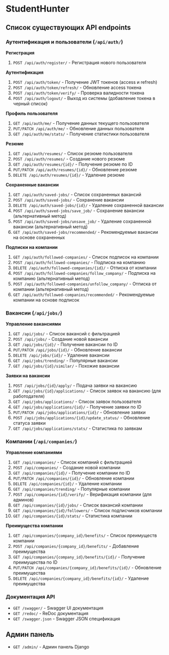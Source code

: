 # StudentHunter
## Список существующих API endpoints

### Аутентификация и пользователи (`/api/auth/`)
**Регистрация**
1. `POST /api/auth/register/` - Регистрация нового пользователя

**Аутентификация**
1. `POST /api/auth/token/` - Получение JWT токенов (access и refresh)
2. `POST /api/auth/token/refresh/` - Обновление access токена
3. `POST /api/auth/token/verify/` - Проверка валидности токена
4. `POST /api/auth/logout/` - Выход из системы (добавление токена в черный список)

**Профиль пользователя**
1. `GET /api/auth/me/` - Получение данных текущего пользователя
2. `PUT/PATCH /api/auth/me/` - Обновление данных пользователя
3. `GET /api/auth/me/stats/` - Получение статистики пользователя

**Резюме**
1. `GET /api/auth/resumes/` - Список резюме пользователя
2. `POST /api/auth/resumes/` - Создание нового резюме
3. `GET /api/auth/resumes/{id}/` - Получение резюме по ID
4. `PUT/PATCH /api/auth/resumes/{id}/` - Обновление резюме
5. `DELETE /api/auth/resumes/{id}/` - Удаление резюме

**Сохраненные вакансии**
1. `GET /api/auth/saved-jobs/` - Список сохраненных вакансий
2. `POST /api/auth/saved-jobs/` - Сохранение вакансии
3. `DELETE /api/auth/saved-jobs/{id}/` - Удаление сохраненной вакансии
4. `POST /api/auth/saved-jobs/save_job/` - Сохранение вакансии (альтернативный метод)
5. `POST /api/auth/saved-jobs/unsave_job/` - Удаление сохраненной вакансии (альтернативный метод)
6. `GET /api/auth/saved-jobs/recommended/` - Рекомендуемые вакансии на основе сохраненных

**Подписки на компании**
1. `GET /api/auth/followed-companies/` - Список подписок на компании
2. `POST /api/auth/followed-companies/` - Подписка на компанию
3. `DELETE /api/auth/followed-companies/{id}/` - Отписка от компании
4. `POST /api/auth/followed-companies/follow_company/` - Подписка на компанию (альтернативный метод)
5. `POST /api/auth/followed-companies/unfollow_company/` - Отписка от компании (альтернативный метод)
6. `GET /api/auth/followed-companies/recommended/` - Рекомендуемые компании на основе подписок

### Вакансии (`/api/jobs/`)

**Управление вакансиями**
1. `GET /api/jobs/` - Список вакансий с фильтрацией
2. `POST /api/jobs/` - Создание новой вакансии
3. `GET /api/jobs/{id}/` - Получение вакансии по ID
4. `PUT/PATCH /api/jobs/{id}/` - Обновление вакансии
5. `DELETE /api/jobs/{id}/` - Удаление вакансии
6. `GET /api/jobs/trending/` - Популярные вакансии
7. `GET /api/jobs/{id}/similar/` - Похожие вакансии

**Заявки на вакансии**
1. `POST /api/jobs/{id}/apply/` - Подача заявки на вакансию
2. `GET /api/jobs/{id}/applications/` - Список заявок на вакансию (для работодателя)
3. `GET /api/jobs/applications/` - Список заявок пользователя
4. `GET /api/jobs/applications/{id}/` - Получение заявки по ID
5. `PUT/PATCH /api/jobs/applications/{id}/` - Обновление заявки
6. `POST /api/jobs/applications/{id}/update_status/` - Обновление статуса заявки
7. `GET /api/jobs/applications/stats/` - Статистика по заявкам

### Компании (`/api/companies/`)
**Управление компаниями**
1. `GET /api/companies/` - Список компаний с фильтрацией
2. `POST /api/companies/` - Создание новой компании
3. `GET /api/companies/{id}/` - Получение компании по ID
4. `PUT/PATCH /api/companies/{id}/` - Обновление компании
5. `DELETE /api/companies/{id}/` - Удаление компании
6. `GET /api/companies/trending/` - Популярные компании
7. `POST /api/companies/{id}/verify/` - Верификация компании (для админов)
8. `GET /api/companies/{id}/jobs/` - Список вакансий компании
9. `GET /api/companies/{id}/followers/` - Список подписчиков компании
10. `GET /api/companies/{id}/stats/` - Статистика компании

**Преимущества компании**
1. `GET /api/companies/{company_id}/benefits/` - Список преимуществ компании
2. `POST /api/companies/{company_id}/benefits/` - Добавление преимущества
3. `GET /api/companies/{company_id}/benefits/{id}/` - Получение преимущества по ID
4. `PUT/PATCH /api/companies/{company_id}/benefits/{id}/` - Обновление преимущества
5. `DELETE /api/companies/{company_id}/benefits/{id}/` - Удаление преимущества

### Документация API
- `GET /swagger/` - Swagger UI документация
- `GET /redoc/` - ReDoc документация
- `GET /swagger.json` - Swagger JSON спецификация

## Админ панель
- `GET /admin/` - Админ панель Django